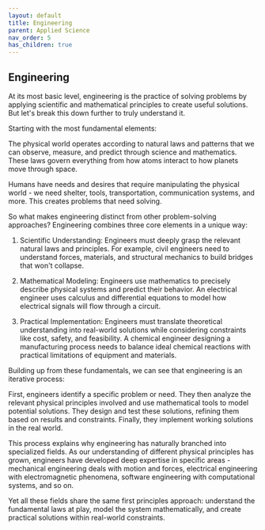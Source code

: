 ```yaml
---
layout: default
title: Engineering
parent: Applied Science
nav_order: 5
has_children: true
---
```


## Engineering

At its most basic level, engineering is the practice of solving problems by applying scientific and mathematical principles to create useful solutions. But let's break this down further to truly understand it.

Starting with the most fundamental elements:

The physical world operates according to natural laws and patterns that we can observe, measure, and predict through science and mathematics. These laws govern everything from how atoms interact to how planets move through space.

Humans have needs and desires that require manipulating the physical world - we need shelter, tools, transportation, communication systems, and more. This creates problems that need solving.

So what makes engineering distinct from other problem-solving approaches? Engineering combines three core elements in a unique way:

1. Scientific Understanding: Engineers must deeply grasp the relevant natural laws and principles. For example, civil engineers need to understand forces, materials, and structural mechanics to build bridges that won't collapse.

2. Mathematical Modeling: Engineers use mathematics to precisely describe physical systems and predict their behavior. An electrical engineer uses calculus and differential equations to model how electrical signals will flow through a circuit.

3. Practical Implementation: Engineers must translate theoretical understanding into real-world solutions while considering constraints like cost, safety, and feasibility. A chemical engineer designing a manufacturing process needs to balance ideal chemical reactions with practical limitations of equipment and materials.

Building up from these fundamentals, we can see that engineering is an iterative process:

First, engineers identify a specific problem or need. They then analyze the relevant physical principles involved and use mathematical tools to model potential solutions. They design and test these solutions, refining them based on results and constraints. Finally, they implement working solutions in the real world.

This process explains why engineering has naturally branched into specialized fields. As our understanding of different physical principles has grown, engineers have developed deep expertise in specific areas - mechanical engineering deals with motion and forces, electrical engineering with electromagnetic phenomena, software engineering with computational systems, and so on.

Yet all these fields share the same first principles approach: understand the fundamental laws at play, model the system mathematically, and create practical solutions within real-world constraints.
